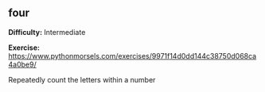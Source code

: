 ## four

**Difficulty:** Intermediate

**Exercise:** https://www.pythonmorsels.com/exercises/9971f14d0dd144c38750d068ca4a0be9/

Repeatedly count the letters within a number
    